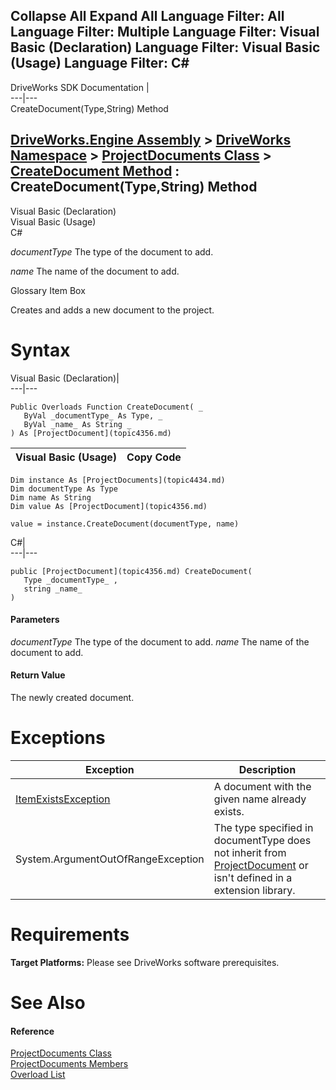 Collapse All Expand All Language Filter: All  Language Filter: Multiple  Language Filter: Visual Basic (Declaration) Language Filter: Visual Basic (Usage) Language Filter: C#  
---  
DriveWorks SDK Documentation  |   
---|---  
CreateDocument(Type,String) Method   
  
[DriveWorks.Engine Assembly](topic2156.md) > [DriveWorks Namespace](topic2159.md) > [ProjectDocuments Class](topic4434.md) > [CreateDocument Method](topic4440.md) : CreateDocument(Type,String) Method  
---  
  
Visual Basic (Declaration)    
Visual Basic (Usage)    
C# 

_documentType_
    The type of the document to add.

_name_
    The name of the document to add.

Glossary Item Box

Creates and adds a new document to the project. 

# Syntax

Visual Basic (Declaration)|   
---|---  
      
    
    Public Overloads Function CreateDocument( _
       ByVal _documentType_ As Type, _
       ByVal _name_ As String _
    ) As [ProjectDocument](topic4356.md)  
  
Visual Basic (Usage)| Copy Code  
---|---  
      
    
    Dim instance As [ProjectDocuments](topic4434.md)
    Dim documentType As Type
    Dim name As String
    Dim value As [ProjectDocument](topic4356.md)
     
    value = instance.CreateDocument(documentType, name)  
  
C#|   
---|---  
      
    
    public [ProjectDocument](topic4356.md) CreateDocument( 
       Type _documentType_ ,
       string _name_
    )  
  
#### Parameters

 _documentType_
    The type of the document to add.
_name_
    The name of the document to add.

#### Return Value

The newly created document.

# Exceptions

Exception| Description  
---|---  
[ItemExistsException](topic3561.md)| A document with the given name already exists.  
System.ArgumentOutOfRangeException| The type specified in documentType does not inherit from [ProjectDocument](topic4356.md) or isn't defined in a extension library.  
  
# Requirements

**Target Platforms:** Please see DriveWorks software prerequisites.

# See Also

#### Reference

[ProjectDocuments Class](topic4434.md)   
[ProjectDocuments Members](topic4435.md)   
[Overload List](topic4440.md)


